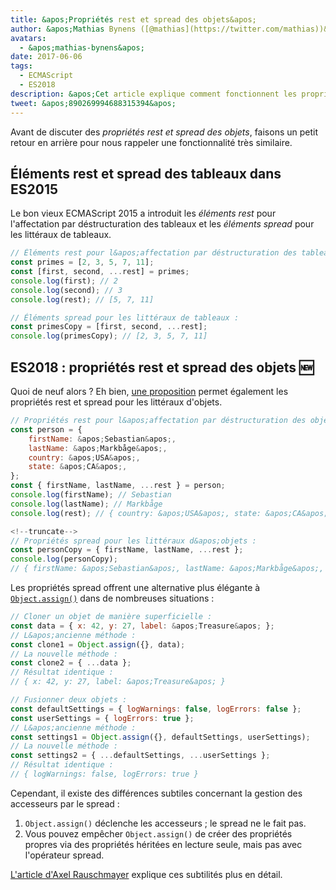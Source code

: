 ```yaml
---
title: &apos;Propriétés rest et spread des objets&apos;
author: &apos;Mathias Bynens ([@mathias](https://twitter.com/mathias))&apos;
avatars:
  - &apos;mathias-bynens&apos;
date: 2017-06-06
tags:
  - ECMAScript
  - ES2018
description: &apos;Cet article explique comment fonctionnent les propriétés rest et spread des objets en JavaScript, et revient sur les éléments rest et spread des tableaux.&apos;
tweet: &apos;890269994688315394&apos;
---
```

Avant de discuter des _propriétés rest et spread des objets_, faisons un petit retour en arrière pour nous rappeler une fonctionnalité très similaire.

## Éléments rest et spread des tableaux dans ES2015

Le bon vieux ECMAScript 2015 a introduit les _éléments rest_ pour l&apos;affectation par déstructuration des tableaux et les _éléments spread_ pour les littéraux de tableaux.

```js
// Éléments rest pour l&apos;affectation par déstructuration des tableaux :
const primes = [2, 3, 5, 7, 11];
const [first, second, ...rest] = primes;
console.log(first); // 2
console.log(second); // 3
console.log(rest); // [5, 7, 11]

// Éléments spread pour les littéraux de tableaux :
const primesCopy = [first, second, ...rest];
console.log(primesCopy); // [2, 3, 5, 7, 11]
```

<feature-support chrome="47"
                 firefox="16"
                 safari="8"
                 nodejs="6"
                 babel="yes"></feature-support>

## ES2018 : propriétés rest et spread des objets 🆕

Quoi de neuf alors ? Eh bien, [une proposition](https://github.com/tc39/proposal-object-rest-spread) permet également les propriétés rest et spread pour les littéraux d&apos;objets.

```js
// Propriétés rest pour l&apos;affectation par déstructuration des objets :
const person = {
    firstName: &apos;Sebastian&apos;,
    lastName: &apos;Markbåge&apos;,
    country: &apos;USA&apos;,
    state: &apos;CA&apos;,
};
const { firstName, lastName, ...rest } = person;
console.log(firstName); // Sebastian
console.log(lastName); // Markbåge
console.log(rest); // { country: &apos;USA&apos;, state: &apos;CA&apos; }

<!--truncate-->
// Propriétés spread pour les littéraux d&apos;objets :
const personCopy = { firstName, lastName, ...rest };
console.log(personCopy);
// { firstName: &apos;Sebastian&apos;, lastName: &apos;Markbåge&apos;, country: &apos;USA&apos;, state: &apos;CA&apos; }
```

Les propriétés spread offrent une alternative plus élégante à [`Object.assign()`](https://developer.mozilla.org/en-US/docs/Web/JavaScript/Reference/Global_Objects/Object/assign) dans de nombreuses situations :

```js
// Cloner un objet de manière superficielle :
const data = { x: 42, y: 27, label: &apos;Treasure&apos; };
// L&apos;ancienne méthode :
const clone1 = Object.assign({}, data);
// La nouvelle méthode :
const clone2 = { ...data };
// Résultat identique :
// { x: 42, y: 27, label: &apos;Treasure&apos; }

// Fusionner deux objets :
const defaultSettings = { logWarnings: false, logErrors: false };
const userSettings = { logErrors: true };
// L&apos;ancienne méthode :
const settings1 = Object.assign({}, defaultSettings, userSettings);
// La nouvelle méthode :
const settings2 = { ...defaultSettings, ...userSettings };
// Résultat identique :
// { logWarnings: false, logErrors: true }
```

Cependant, il existe des différences subtiles concernant la gestion des accesseurs par le spread :

1. `Object.assign()` déclenche les accesseurs ; le spread ne le fait pas.
1. Vous pouvez empêcher `Object.assign()` de créer des propriétés propres via des propriétés héritées en lecture seule, mais pas avec l&apos;opérateur spread.

[L&apos;article d&apos;Axel Rauschmayer](http://2ality.com/2016/10/rest-spread-properties.html#spread-defines-properties-objectassign-sets-them) explique ces subtilités plus en détail.

<feature-support chrome="60"
                 firefox="55"
                 safari="11.1"
                 nodejs="8.6"
                 babel="yes"></feature-support>
